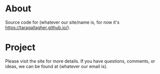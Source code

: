 # About

Source code for (whatever our site/name is, for now it's https://taragallagher.github.io/).

# Project

Please visit the site for more details. If you have questions, comments, or ideas, we can be found at (whatever our email is).
